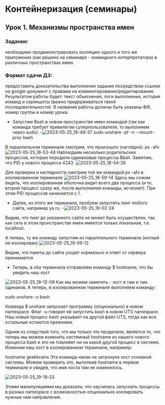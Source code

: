 # Контейнеризация (семинары)
## Урок 1. Механизмы пространства имен
### Задание:
необходимо продемонстрировать изоляцию одного и того же приложения (как решено на семинаре - командного интерпретатора) в различных пространствах имен.

### Формат сдачи ДЗ:
предоставить доказательства выполнения задания посредством ссылки на google-документ с правами на комментирование/редактирование.
Результатом работы будет: текст объяснения, логи выполнения, история команд и скриншоты (важно придерживаться такой последовательности).
В названии работы должны быть указаны ФИ, номер группы и номер урока.

- Запустим Bash в новом пространстве имен командой (так как команда требует привилегии суперпользователя, то выполняем через sudo):
-![2023-05-25_18-49-37](https://github.com/AnastasiaGainulina/Containerization-seminars-/assets/109802756/e342c9a3-87b7-4b5b-8ff1-2a9ab2b5eb55)
sudo unshare -pf -n --mount-proc bash


В параллельном терминале смотрим, что произошло (наглядно):
ps -afx![2023-05-25_18-53-44](https://github.com/AnastasiaGainulina/Containerization-seminars-/assets/109802756/a1277845-ad8c-4372-87e7-80b87c460066)
Наблюдаем несколько родительских процессов, которые породили одинаковые процессы Bash. Заметим, что PID у нового процесса 4243.
![2023-05-25_18-54-26](https://github.com/AnastasiaGainulina/Containerization-seminars-/assets/109802756/f1400a05-c099-4566-a9d6-e76c5bddb73c)


Для проверки и наглядности смотрим той же командой ps -afx в изолированном терминале
![2023-05-25_18-59-14](https://github.com/AnastasiaGainulina/Containerization-seminars-/assets/109802756/c54c54d2-0911-4a2b-8d79-4253c46c8ae6)
Здесь мы сожем видеть, что изолированная оболочка видит всего два процесса (и то, второй процесс сразу же, после выполнения команды, исчезнет). При этом PID процессов начинается с 1.

- Далее, из этого же терминала, пробуем запустить пинг любого сайта, например ya.ru.
-![2023-05-25_19-02-24](https://github.com/AnastasiaGainulina/Containerization-seminars-/assets/109802756/e97c23bf-ac79-4f4b-a3e7-4b14d0f0cf89)

Видим, что пинг до указанного сайта не может быть осуществлен, так как сеть в этом пронстранстве имен имеется только локальная, т.е. localhost.

А теперь, ту же команду запустим из параллельного терминала (котоый не изолирован)
![2023-05-25_19-09-12](https://github.com/AnastasiaGainulina/Containerization-seminars-/assets/109802756/88060eaa-9274-414e-91b7-586ef4649e97)

Видим, что пакеты до сайта уходят нормально и ответ от сервера принимается


- Теперь, в оба терминала отправляем команду $ hostname, что бы увидеть наш хост

![2023-05-25_19-12-09](https://github.com/AnastasiaGainulina/Containerization-seminars-/assets/109802756/e28ca7f3-bae3-44c6-9c8d-f8ca04c27120)
Как мы можем заметить - хоcт и там и там одинаков. А теперь, в изолированном терминале выполняем команду:

sudo unshare -u bash

Команда $ unshare запускает программу (опционально) в новом namespace.
Флаг -u говорит ей запустить bash в новом UTS namespace. 
Наш новый процесс bash указывает на другой файл UTS, тогда как все остальные остаются прежними.

Одним из следствий того, что мы только что проделали, является то, что теперь мы можем изменить 
системный hostname из нашего нового процесса bash и это не повлияет ни на какой другой процесс в системе. 
Изменим наш хост в изолированном терминале, например:

hostname geekbrains
Эта команда никак не затронула хост основной системы. Можем проверить это, выполнив hostname в первом терминале и увидев, что имя хоста там не изменилось.

![2023-05-25_19-19-23](https://github.com/AnastasiaGainulina/Containerization-seminars-/assets/109802756/9a0814f5-d33d-42d4-9f73-d85743d21a8a)

Этими манипуляциями мы доказали, что научились запускать процессы в разных namespace с возможностью опционально изолировать нужные нам направления.

